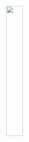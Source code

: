 <img src="https://github.com/user-attachments/assets/dc30b9b4-1ea3-4ab8-9764-db61f75ce4c4" width="30%">
